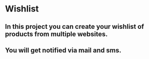 # Wishlist
## In this project you can create your wishlist of products from multiple websites.
## You will get notified via mail and sms.
